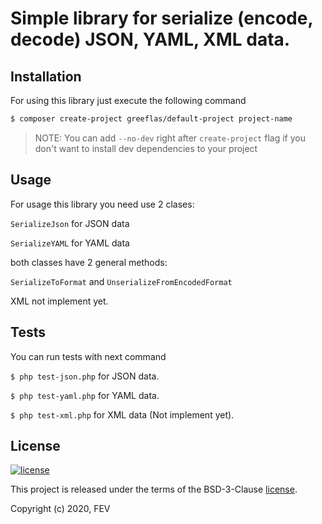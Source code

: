 Simple library for serialize (encode, decode) JSON, YAML, XML data.
===============

Installation
------------

For using this library just execute the following command

```bash
$ composer create-project greeflas/default-project project-name
```

> NOTE: You can add `--no-dev` right after `create-project` flag if you don't want to install dev dependencies to your project

Usage
-----

For usage this library you need use 2 clases:

`SerializeJson` for JSON data

`SerializeYAML` for YAML data

both classes have 2 general methods:

`SerializeToFormat` and `UnserializeFromEncodedFormat` 

XML not implement yet.

Tests
-----

You can run tests with next command

`$ php test-json.php` for JSON data.

`$ php test-yaml.php` for YAML data.

`$ php test-xml.php` for XML data (Not implement yet).

License
-------

[![license](https://img.shields.io/github/license/greeflas/default-project.svg)](LICENSE)

This project is released under the terms of the BSD-3-Clause [license](LICENSE).

Copyright (c) 2020, FEV